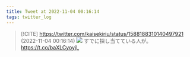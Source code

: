 ```yaml
---
title: Tweet at 2022-11-04 00:16:14
tags: twitter_log
---
```


> [!CITE] https://twitter.com/kaisekiriu/status/1588188310140497921 (2022-11-04 00:16:14)
> ![](https://twitter.com/kaisekiriu/status/1588188310140497921)
> すでに探し当てている人が。
> https://t.co/baXLCyoyjL
